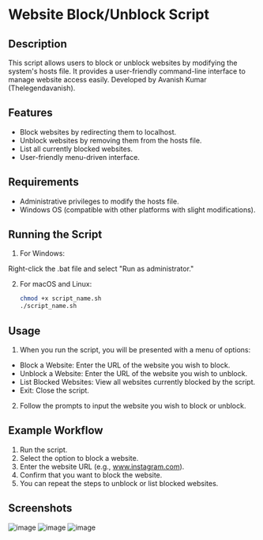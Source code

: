 # Website Block/Unblock Script

## Description
This script allows users to block or unblock websites by modifying the system's hosts file. It provides a user-friendly command-line interface to manage website access easily. Developed by Avanish Kumar (Thelegendavanish).

## Features
- Block websites by redirecting them to localhost.
- Unblock websites by removing them from the hosts file.
- List all currently blocked websites.
- User-friendly menu-driven interface.

## Requirements
- Administrative privileges to modify the hosts file.
- Windows OS (compatible with other platforms with slight modifications).

## Running the Script
1. For Windows:

Right-click the .bat file and select "Run as administrator."

2. For macOS and Linux:
   ```bash
   chmod +x script_name.sh
   ./script_name.sh

## Usage
1. When you run the script, you will be presented with a menu of options:

- Block a Website: Enter the URL of the website you wish to block.
- Unblock a Website: Enter the URL of the website you wish to unblock.
- List Blocked Websites: View all websites currently blocked by the script.
- Exit: Close the script.
2. Follow the prompts to input the website you wish to block or unblock.

## Example Workflow
1. Run the script.
2. Select the option to block a website.
3. Enter the website URL (e.g., www.instagram.com).
4. Confirm that you want to block the website.
5. You can repeat the steps to unblock or list blocked websites.

## Screenshots

![image](https://github.com/user-attachments/assets/37e3e873-9293-472d-b484-c088c6541e01)
![image](https://github.com/user-attachments/assets/2016250d-b8c3-43bf-9872-149372559b04)
![image](https://github.com/user-attachments/assets/129445ec-e6e6-4614-94d3-ebbed27bf144)




